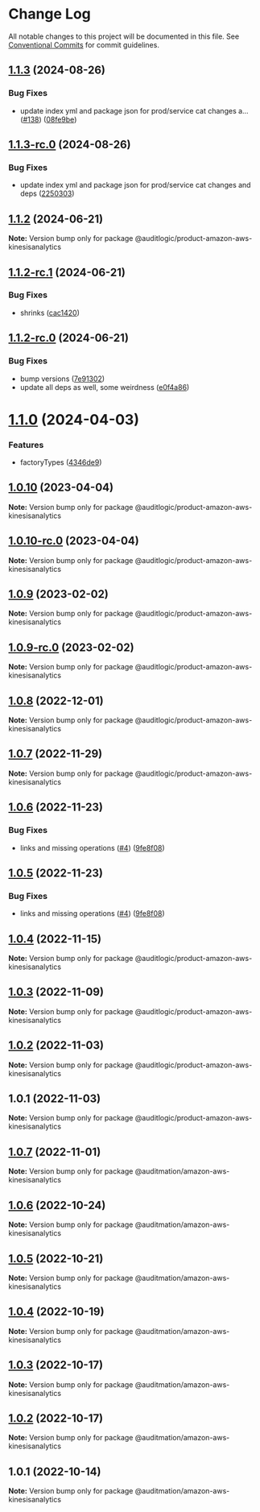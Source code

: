 # Change Log

All notable changes to this project will be documented in this file.
See [Conventional Commits](https://conventionalcommits.org) for commit guidelines.

## [1.1.3](https://github.com/auditlogic/product/compare/@auditlogic/product-amazon-aws-kinesisanalytics@1.1.2...@auditlogic/product-amazon-aws-kinesisanalytics@1.1.3) (2024-08-26)


### Bug Fixes

* update index yml and package json for prod/service cat changes a… ([#138](https://github.com/auditlogic/product/issues/138)) ([08fe9be](https://github.com/auditlogic/product/commit/08fe9beb1c8457462a19bc69caa02e6212d97e1a))





## [1.1.3-rc.0](https://github.com/auditlogic/product/compare/@auditlogic/product-amazon-aws-kinesisanalytics@1.1.2...@auditlogic/product-amazon-aws-kinesisanalytics@1.1.3-rc.0) (2024-08-26)


### Bug Fixes

* update index yml and package json for prod/service cat changes and deps ([2250303](https://github.com/auditlogic/product/commit/225030363a363608240135b7ebed386b28f01e4b))





## [1.1.2](https://github.com/auditlogic/product/compare/@auditlogic/product-amazon-aws-kinesisanalytics@1.1.2-rc.1...@auditlogic/product-amazon-aws-kinesisanalytics@1.1.2) (2024-06-21)

**Note:** Version bump only for package @auditlogic/product-amazon-aws-kinesisanalytics





## [1.1.2-rc.1](https://github.com/auditlogic/product/compare/@auditlogic/product-amazon-aws-kinesisanalytics@1.1.2-rc.0...@auditlogic/product-amazon-aws-kinesisanalytics@1.1.2-rc.1) (2024-06-21)


### Bug Fixes

* shrinks ([cac1420](https://github.com/auditlogic/product/commit/cac14200fefcd8183ab69fe89a47bd3f70f563e9))





## [1.1.2-rc.0](https://github.com/auditlogic/product/compare/@auditlogic/product-amazon-aws-kinesisanalytics@1.1.0...@auditlogic/product-amazon-aws-kinesisanalytics@1.1.2-rc.0) (2024-06-21)


### Bug Fixes

* bump versions ([7e91302](https://github.com/auditlogic/product/commit/7e913023b8b312150ed7762c32fbbe616be71de5))
* update all deps as well, some weirdness ([e0f4a86](https://github.com/auditlogic/product/commit/e0f4a864714e2d3de6bbf3da014d5312fe53be2f))





# [1.1.0](https://github.com/auditlogic/product/compare/@auditlogic/product-amazon-aws-kinesisanalytics@1.0.10...@auditlogic/product-amazon-aws-kinesisanalytics@1.1.0) (2024-04-03)


### Features

* factoryTypes ([4346de9](https://github.com/auditlogic/product/commit/4346de92693aee892fccf725338ffc7b80ab182b))





## [1.0.10](https://github.com/auditlogic/product/compare/@auditlogic/product-amazon-aws-kinesisanalytics@1.0.9...@auditlogic/product-amazon-aws-kinesisanalytics@1.0.10) (2023-04-04)

**Note:** Version bump only for package @auditlogic/product-amazon-aws-kinesisanalytics





## [1.0.10-rc.0](https://github.com/auditlogic/product/compare/@auditlogic/product-amazon-aws-kinesisanalytics@1.0.9...@auditlogic/product-amazon-aws-kinesisanalytics@1.0.10-rc.0) (2023-04-04)

**Note:** Version bump only for package @auditlogic/product-amazon-aws-kinesisanalytics





## [1.0.9](https://github.com/auditlogic/product/compare/@auditlogic/product-amazon-aws-kinesisanalytics@1.0.8...@auditlogic/product-amazon-aws-kinesisanalytics@1.0.9) (2023-02-02)

**Note:** Version bump only for package @auditlogic/product-amazon-aws-kinesisanalytics





## [1.0.9-rc.0](https://github.com/auditlogic/product/compare/@auditlogic/product-amazon-aws-kinesisanalytics@1.0.8...@auditlogic/product-amazon-aws-kinesisanalytics@1.0.9-rc.0) (2023-02-02)

**Note:** Version bump only for package @auditlogic/product-amazon-aws-kinesisanalytics





## [1.0.8](https://github.com/auditlogic/product/compare/@auditlogic/product-amazon-aws-kinesisanalytics@1.0.7...@auditlogic/product-amazon-aws-kinesisanalytics@1.0.8) (2022-12-01)

**Note:** Version bump only for package @auditlogic/product-amazon-aws-kinesisanalytics





## [1.0.7](https://github.com/auditlogic/product/compare/@auditlogic/product-amazon-aws-kinesisanalytics@1.0.6...@auditlogic/product-amazon-aws-kinesisanalytics@1.0.7) (2022-11-29)

**Note:** Version bump only for package @auditlogic/product-amazon-aws-kinesisanalytics





## [1.0.6](https://github.com/auditlogic/product/compare/@auditlogic/product-amazon-aws-kinesisanalytics@1.0.4...@auditlogic/product-amazon-aws-kinesisanalytics@1.0.6) (2022-11-23)


### Bug Fixes

* links and missing operations ([#4](https://github.com/auditlogic/product/issues/4)) ([9fe8f08](https://github.com/auditlogic/product/commit/9fe8f08fe7c57fdb79f991ac35bd6ac2e7dcad38))





## [1.0.5](https://github.com/auditlogic/product/compare/@auditlogic/product-amazon-aws-kinesisanalytics@1.0.4...@auditlogic/product-amazon-aws-kinesisanalytics@1.0.5) (2022-11-23)


### Bug Fixes

* links and missing operations ([#4](https://github.com/auditlogic/product/issues/4)) ([9fe8f08](https://github.com/auditlogic/product/commit/9fe8f08fe7c57fdb79f991ac35bd6ac2e7dcad38))





## [1.0.4](https://github.com/auditlogic/product/compare/@auditlogic/product-amazon-aws-kinesisanalytics@1.0.3...@auditlogic/product-amazon-aws-kinesisanalytics@1.0.4) (2022-11-15)

**Note:** Version bump only for package @auditlogic/product-amazon-aws-kinesisanalytics





## [1.0.3](https://github.com/auditlogic/product/compare/@auditlogic/product-amazon-aws-kinesisanalytics@1.0.2...@auditlogic/product-amazon-aws-kinesisanalytics@1.0.3) (2022-11-09)

**Note:** Version bump only for package @auditlogic/product-amazon-aws-kinesisanalytics





## [1.0.2](https://github.com/auditlogic/product/compare/@auditlogic/product-amazon-aws-kinesisanalytics@1.0.1...@auditlogic/product-amazon-aws-kinesisanalytics@1.0.2) (2022-11-03)

**Note:** Version bump only for package @auditlogic/product-amazon-aws-kinesisanalytics





## 1.0.1 (2022-11-03)

**Note:** Version bump only for package @auditlogic/product-amazon-aws-kinesisanalytics





## [1.0.7](https://github.com/auditmation/store-content/compare/@auditmation/amazon-aws-kinesisanalytics@1.0.6...@auditmation/amazon-aws-kinesisanalytics@1.0.7) (2022-11-01)

**Note:** Version bump only for package @auditmation/amazon-aws-kinesisanalytics





## [1.0.6](https://github.com/auditmation/store-content/compare/@auditmation/amazon-aws-kinesisanalytics@1.0.5...@auditmation/amazon-aws-kinesisanalytics@1.0.6) (2022-10-24)

**Note:** Version bump only for package @auditmation/amazon-aws-kinesisanalytics





## [1.0.5](https://github.com/auditmation/store-content/compare/@auditmation/amazon-aws-kinesisanalytics@1.0.4...@auditmation/amazon-aws-kinesisanalytics@1.0.5) (2022-10-21)

**Note:** Version bump only for package @auditmation/amazon-aws-kinesisanalytics





## [1.0.4](https://github.com/auditmation/store-content/compare/@auditmation/amazon-aws-kinesisanalytics@1.0.3...@auditmation/amazon-aws-kinesisanalytics@1.0.4) (2022-10-19)

**Note:** Version bump only for package @auditmation/amazon-aws-kinesisanalytics





## [1.0.3](https://github.com/auditmation/store-content/compare/@auditmation/amazon-aws-kinesisanalytics@1.0.2...@auditmation/amazon-aws-kinesisanalytics@1.0.3) (2022-10-17)

**Note:** Version bump only for package @auditmation/amazon-aws-kinesisanalytics





## [1.0.2](https://github.com/auditmation/store-content/compare/@auditmation/amazon-aws-kinesisanalytics@1.0.1...@auditmation/amazon-aws-kinesisanalytics@1.0.2) (2022-10-17)

**Note:** Version bump only for package @auditmation/amazon-aws-kinesisanalytics





## 1.0.1 (2022-10-14)

**Note:** Version bump only for package @auditmation/amazon-aws-kinesisanalytics
